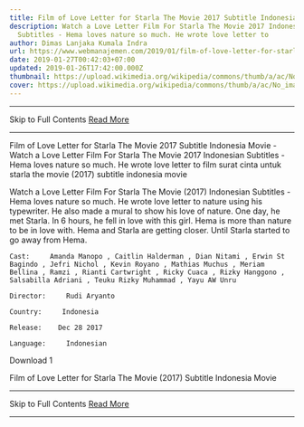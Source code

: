 ```yaml
---
title: Film of Love Letter for Starla The Movie 2017 Subtitle Indonesia Movie
description: Watch a Love Letter Film For Starla The Movie 2017 Indonesian
  Subtitles - Hema loves nature so much. He wrote love letter to
author: Dimas Lanjaka Kumala Indra
url: https://www.webmanajemen.com/2019/01/film-of-love-letter-for-starla-movie.html
date: 2019-01-27T00:42:03+07:00
updated: 2019-01-26T17:42:00.000Z
thumbnail: https://upload.wikimedia.org/wikipedia/commons/thumb/a/ac/No_image_available.svg/2048px-No_image_available.svg.png
cover: https://upload.wikimedia.org/wikipedia/commons/thumb/a/ac/No_image_available.svg/2048px-No_image_available.svg.png
---
```


<hr/> Skip to Full Contents <a href="https://www.webmanajemen.com/2019/01/film-of-love-letter-for-starla-movie.html" rel="follow" class="button" id="read-more">Read More</a> <hr/> Film of Love Letter for Starla The Movie 2017 Subtitle Indonesia Movie - Watch a Love Letter Film For Starla The Movie 2017 Indonesian Subtitles - Hema loves nature so much. He wrote love letter to film surat cinta untuk starla the movie (2017) subtitle indonesia  movie
  
  
  
  Watch a Love Letter Film For Starla The Movie (2017) Indonesian Subtitles - Hema loves nature so much.  He wrote love letter to nature using his typewriter.  He also made a mural to show his love of nature.  One day, he met Starla.  In 6 hours, he fell in love with this girl.  Hema is more than nature to be in love with.  Hema and Starla are getting closer.  Until Starla started to go away from Hema. 
  
  
    Cast:     Amanda Manopo , Caitlin Halderman , Dian Nitami , Erwin St Bagindo , Jefri Nichol , Kevin Royano , Mathias Muchus , Meriam Bellina , Ramzi , Rianti Cartwright , Ricky Cuaca , Rizky Hanggono , Salsabilla Adriani , Teuku Rizky Muhammad , Yayu AW Unru   
  
    Director:     Rudi Aryanto   
  
    Country:     Indonesia   
  
    Release:    Dec 28 2017   
  
    Language:     Indonesian   
  
  
  

   Download 1 

  


  
  
  Film of Love Letter for Starla The Movie (2017) Subtitle Indonesia Movie <hr/> Skip to Full Contents <a href="https://www.webmanajemen.com/2019/01/film-of-love-letter-for-starla-movie.html" rel="follow" class="button" id="read-more">Read More</a> <hr/>